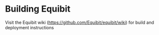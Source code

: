 Building Equibit
================

Visit the Equibit wiki (https://github.com/Equibit/equibit/wiki) for build
and deployment instructions


